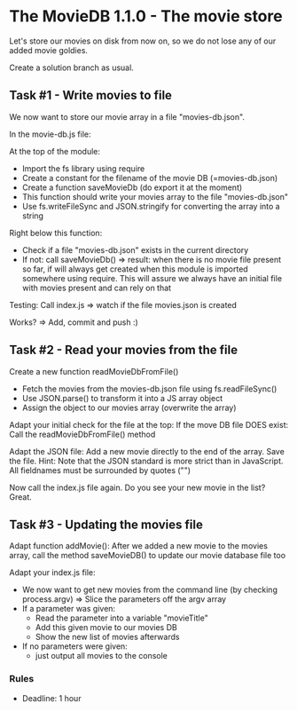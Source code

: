 # The MovieDB 1.1.0 - The movie store

Let's store our movies on disk from now on, so we do not lose any of our added movie goldies.

Create a solution branch as usual.

## Task #1 - Write movies to file

We now want to store our movie array in a file "movies-db.json".

In the movie-db.js file:

At the top of the module:

- Import the fs library using require
- Create a constant for the filename of the movie DB (=movies-db.json)
- Create a function saveMovieDb (do export it at the moment)
- This function should write your movies array to the file "movies-db.json"
- Use fs.writeFileSync and JSON.stringify for converting the array into a string

Right below this function:

- Check if a file "movies-db.json" exists in the current directory
- If not: call saveMovieDb()
  => result: when there is no movie file present so far, if will always get created when this module is imported somewhere using require. This will assure we always have an initial file with movies present and can rely on that

Testing: Call index.js
=> watch if the file movies.json is created

Works? => Add, commit and push :)

## Task #2 - Read your movies from the file

Create a new function readMovieDbFromFile()

- Fetch the movies from the movies-db.json file using fs.readFileSync()
- Use JSON.parse() to transform it into a JS array object
- Assign the object to our movies array (overwrite the array)

Adapt your initial check for the file at the top:
If the move DB file DOES exist: Call the readMovieDbFromFile() method

Adapt the JSON file: Add a new movie directly to the end of the array. Save the file.
Hint: Note that the JSON standard is more strict than in JavaScript. All fieldnames must be surrounded by quotes ("")

Now call the index.js file again. Do you see your new movie in the list?
Great.

## Task #3 - Updating the movies file

Adapt function addMovie():
After we added a new movie to the movies array, call the method saveMovieDB()
to update our movie database file too

Adapt your index.js file:

- We now want to get new movies from the command line (by checking process.argv)
  => Slice the parameters off the argv array
- If a parameter was given:
  - Read the parameter into a variable "movieTitle"
  - Add this given movie to our movies DB
  - Show the new list of movies afterwards
- If no parameters were given:
  - just output all movies to the console

### Rules

- Deadline: 1 hour
